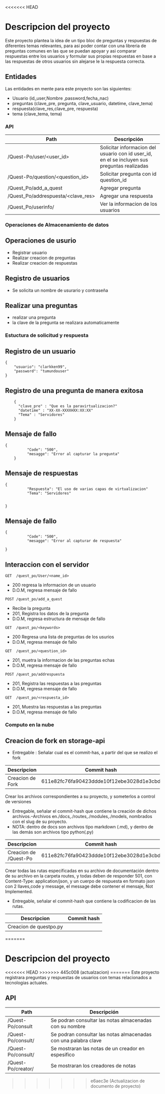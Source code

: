 <<<<<<< HEAD
# Descripcion del proyecto
Este proyecto plantea la idea de un tipo bloc de preguntas y respuestas de diferentes temas relevantes, para asi poder contar con una libreria de preguntas comunes en las que se puedan apoyar y asi comparar respuestas entre los usuarios y formular sus propias respuestas en base a las respuestas de otros usuarios sin alejarse le la respuesta correcta.

## Entidades

Las entidades en mente para este proyecto son las siguientes:

- Usuario (id_user,Nombre ,password,fecha_nac)
- preguntas (clave_pre, pregunta, clave_usuario, datetime, clave_tema)
- respuesta(clave_res,clave_pre, respuesta)
- tema (clave_tema, tema)

### API

| Path                  | Descripción |
| --------------------- | ----------- |
| /Quest-Po/user/<user_id>|Solicitar informacion del usuario con id user_id, en el se incluyen sus preguntas realizadas|
| /Quest-Po/question/<question_id>|Solicitar pregunta con id question_id|
| /Quest_Po/add_a_quest |Agregar pregunta|
| /Quest_Po/addrespuesta/<clave_res>|Agregar una respuesta|
|/Quest_Po/userinfo/|Ver la informacion de los usuarios|

###  Operaciones de Almacenamiento de datos


## Operaciones de usurio
 - Registrar usuario
 - Realizar creacion de preguntas
 - Realizar creacion de respuestas

## Registro de usuarios
 - Se solicita un nombre de usurario y contraseña

## Realizar una preguntas
- realizar una pregunta
- la clave de la pregunta se realizara automaticamente

### Estuctura de solicitud y respuesta

## Registro de un usuario

```
{
    "usuario": "clarkken99",
    "password": "tumundouser"
}
```
## Registro de una pregunta de manera exitosa
```
    {
      "clave_pre" : "Que es la paravirtualizacion?"
      "datetime" : "XX-XX-XXXXHXX:XX:XX"
      "Tema" : "Servidores"
    }
```

## Mensaje de fallo

```
{
          "Code": "500",
          "mesagge": "Error al capturar la pregunta"
    }
```         

## Mensaje de respuestas            
```
{
          "Respuesta": "El uso de varias capas de virtualizacion"
          "Tema": "Servidores"


}
```

## Mensaje de fallo            
```
{
          "Code": "500",
          "mesagge": "Error al capturar de respuesta"

}
```

## Interaccion con el servidor


`GET  /quest_po/User/<name_id>`

- 200 regresa la informacion de un usuario
- D.O.M, regresa mensaje de fallo

`POST /quest_po/add_a_quest`

- Recibe la pregunta    
- 201, Registra los datos de la pregunta
- D.O.M, regresa estructura de mensaje de fallo     

`GET  /quest_po/<keywords>`

- 200 Regresa una lista de preguntas de los usurios
- D.O.M, regresa mensaje de fallo   

`GET  /quest_po/<question_id>`

- 201, muetra la informacion de las preguntas echas
- D.O.M, regresa mensaje de fallo  


`POST /quest_po/addrespuesta`
- 201, Registra las respuestas a las preguntas
- D.O.M, regresa mensaje de fallo  

`GET  /quest_po/<respuesta_id>`

- 201, Muestra las respuestas a las preguntas
- D.O.M, regresa mensaje de fallo  




### Computo en la nube

## Creacion de fork en storage-api

* Entregable : Señalar cual es el commit-has, a partir del que se realizo el fork

| Descripcion | Commit hash |                    
|----------------|-------------------------------|
|  Creacion de Fork  | 611e82fc76fa90423ddde10f12ebe3028d1e3cbd         |

Crear los archivos correspondientes a su proyecto, y someterlos a control de versiones
- Entregable, señalar el commit-hash que contiene la creación de dichos archivos.–Archivos en./docs,./routes,./modules,./models, nombrados con el slug de su proyecto.
- NOTA: dentro de docs son archivos tipo markdown (.md), y dentro de las demás son archivos tipo python(.py)

|Descripcion                |Commit hash                          
|----------------|-------------------------------|
| Creacion de /Quest-Po  | 611e82fc76fa90423ddde10f12ebe3028d1e3cbd|   


Crear todas las rutas especificadas en su archivo de documentación dentro de su archivo en la carpeta routes, y todas deben de responder 501, con Content-Type: application/json, y un cuerpo de respuesta en formato json con 2 llaves,code y message, el message debe contener el mensaje, Not Implemented.
- Entregable, señalar el commit-hash que contiene la codificacion de las rutas.

|Descripcion                |Commit hash                          
|----------------|-------------------------------|
| Creacion de questpo.py | |    959284a3fbb618af04b39fbc8f8d129aea1b3ffc
=======
<h1>Descripcion del proyecto</h1>
<<<<<<< HEAD
>>>>>>> 445c008 (actualzacion)
=======
Este proyecto registrara preguntas y respuestas de usuarios con temas relacionados a tecnologias actuales.

## API

| Path                  | Descripción |
| --------------------- | ----------- |
| /Quest-Po/consult           | Se podran consultar las notas almacenadas con su nombre            |
| /Quest-Po/consult/<key>           | Se podran consultar las notas almacenadas con una palabra clave            |
| /Quest-Po/consult/<creator>       | Se mostraran las notas de un creador en espesifico           |
| /Quest-Po/creator/       | Se mostraran los creadores de notas           |
>>>>>>> e6aec3e (Actualizacion de documento de proyecto)
